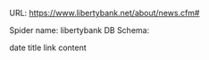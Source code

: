 URL: https://www.libertybank.net/about/news.cfm#

Spider name: libertybank
DB Schema:

date
title
link
content
